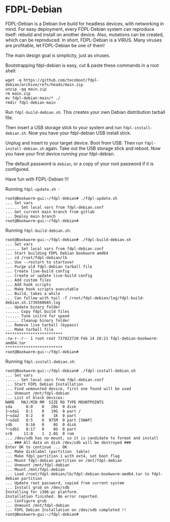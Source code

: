 # FDPL-Debian

FDPL-Debian is a Debian live build for headless devices, with networking in mind.
For easy deployment, every FDPL-Debian system can reproduce itself: rebuild and install 
on another device. Also, mutations can be created, which can be reproduced.
In short, FDPL-Debian is a VIRUS. Many viruses are profitable, let FDPL-Debian be one 
of them!

The main design goal is simplicity, just as viruses.

Bootstrapping fdpl-debian is easy, cut & paste these commands in a root shell:
```
wget -q https://github.com/tecoboot/fdpl-debian/archive/refs/heads/main.zip
unzip -qq main.zip 
rm main.zip
mv fdpl-debian-main/* ./
rmdir fdpl-debian-main
```

Run `fdpl-build-debian.sh`. This creates your own Debian distribution tarball file.

Then insert a USB storage stick to your system and run `fdpl-install-debian.sh`.
Now you have your fdpl-debian USB install stick. 

Unplug and insert to your target device. Boot from USB. Then run `fdpl-install-debian.sh` 
again. Take out the USB storage stick and reboot. Now you have your first device running 
your fdpl-debian.

The default password is `debian`, or a copy of your root password if it is configured.

Have fun with FDPL-Debian !!!


Running `fdpl-update.sh `:
```
root@Bookworm-gui:~/fdpl-debian# ./fdpl-update.sh 
... Set vars
...... Set local vars from fdpl-debian.conf
... Get current main branch from gitlab
... Deploy main branch
root@Bookworm-gui:~/fdpl-debian#
```

Running `fdpl-build-debian.sh`:
```
root@Bookworm-gui:~/fdpl-debian# ./fdpl-build-debian.sh 
... Set vars
...... Set local vars from fdpl-debian.conf
... Start building FDPL Debian bookworm amd64
... cd /root/fdpl-debian/lb
... Use --restart to startover
... Purge old fdpl-debian tarball file
... Create live-build config
... Create or update live-build config
... Add custom files
... Add hook scripts
... Make hook scripts executable
... Build, takes a while
... Can follow with tail -f /root/fdpl-debian/log/fdpl-build-debian.sh.1739560685.log
... Update binary folder
...... Copy fdpl build files
...... Tune initrd for speed
...... Cleanup binary folder
... Remove live tarball (bypass)
... Make tarball file
*************************
-rw-r--r-- 1 root root 737822720 Feb 14 20:21 fdpl-debian-bookworm-amd64.tar
*************************
root@Bookworm-gui:~/fdpl-debian#
```

Running `fdpl-install-debian.sh`:
```
root@Bookworm-gui:~/fdpl-debian# ./fdpl-install-debian.sh 
... Set vars
...... Set local vars from fdpl-debian.conf
... Start FDPL Debian Installation
... Find unmounted device, first one found will be used
... Unmount /mnt/fdpl-debian
... List of block devices:
NAME   MAJ:MIN RM  SIZE RO TYPE MOUNTPOINTS
sda      8:0    0   20G  0 disk 
├─sda1   8:1    0   19G  0 part /
├─sda2   8:2    0    1K  0 part 
└─sda5   8:5    0  975M  0 part [SWAP]
sdb      8:16   0    8G  0 disk 
└─sdb1   8:17   0    8G  0 part 
sr0     11:0    1  2.8G  0 rom  
... /dev/sdb has no mount, so it is candidate to format and install
... ### All data on disk /dev/sdb will be destroyed ###
Enter OK to continue ... OK
... Make disklabel (partition  table)
... Make fdpl partition 1 with ext4, set boot flag
... Mount fdpl-debian partition on /mnt/fdpl-debian
... Unmount /mnt/fdpl-debian
... Mount /mnt/fdpl-debian
... Load /root/fdpl-debian/lb/fdpl-debian-bookworm-amd64.tar to fdpl-debian partition
... Update root password, copied from current system                                                                                                   
... Install grub on /dev/sdb
Installing for i386-pc platform.
Installation finished. No error reported.
... Configure grub
... Unmount /mnt/fdpl-debian
... FDPL Debian Installation on /dev/sdb completed !!
root@Bookworm-gui:~/fdpl-debian# 
```
